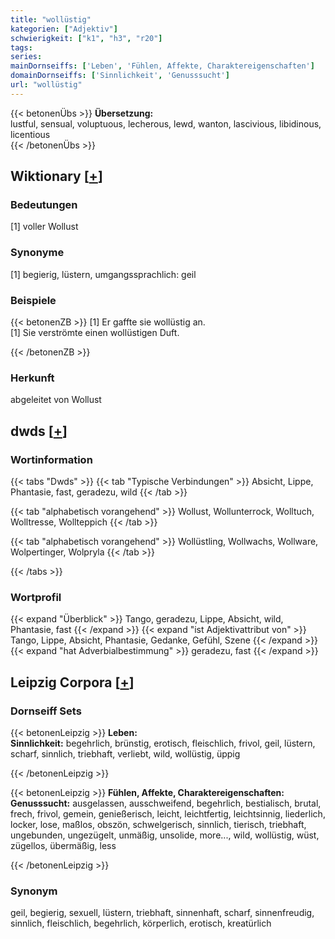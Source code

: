 ```yaml
---
title: "wollüstig"
kategorien: ["Adjektiv"]
schwierigkeit: ["k1", "h3", "r20"]
tags:
series:
mainDornseiffs: ['Leben', 'Fühlen, Affekte, Charaktereigenschaften']
domainDornseiffs: ['Sinnlichkeit', 'Genusssucht']
url: "wollüstig"
---
```


{{< betonenÜbs >}}
**Übersetzung:**  
lustful, sensual, voluptuous, lecherous, lewd, wanton, lascivious, libidinous, licentious  
{{< /betonenÜbs >}}

## Wiktionary [[+](https://de.wiktionary.org/wiki/wollüstig)]

### Bedeutungen
[1] voller Wollust  

### Synonyme
[1] begierig, lüstern, umgangssprachlich: geil  

### Beispiele
{{< betonenZB >}}
[1] Er gaffte sie wollüstig an.  
[1] Sie verströmte einen wollüstigen Duft.  

{{< /betonenZB >}}
### Herkunft
abgeleitet von Wollust  



## dwds [[+](https://www.dwds.de/wb/wollüstig)]

### Wortinformation
{{< tabs "Dwds" >}}
{{< tab "Typische Verbindungen" >}}
Absicht, Lippe, Phantasie, fast, geradezu, wild
{{< /tab >}}

{{< tab "alphabetisch vorangehend" >}}
Wollust, Wollunterrock, Wolltuch, Wolltresse, Wollteppich
{{< /tab >}}

{{< tab "alphabetisch vorangehend" >}}
Wollüstling, Wollwachs, Wollware, Wolpertinger, Wolpryla
{{< /tab >}}

{{< /tabs >}}

### Wortprofil
{{< expand "Überblick" >}} Tango, geradezu, Lippe, Absicht, wild, Phantasie, fast {{< /expand >}}
{{< expand "ist Adjektivattribut von" >}} Tango, Lippe, Absicht, Phantasie, Gedanke, Gefühl, Szene {{< /expand >}}
{{< expand "hat Adverbialbestimmung" >}} geradezu, fast {{< /expand >}}

## Leipzig Corpora [[+](https://corpora.uni-leipzig.de/en/res?word=wollüstig&corpusId=deu_newscrawl-public_2018)]

### Dornseiff Sets
{{< betonenLeipzig >}}
**Leben:**  
**Sinnlichkeit:** begehrlich, brünstig, erotisch, fleischlich, frivol, geil, lüstern, scharf, sinnlich, triebhaft, verliebt, wild, wollüstig, üppig  

{{< /betonenLeipzig >}}


{{< betonenLeipzig >}}
**Fühlen, Affekte, Charaktereigenschaften:**  
**Genusssucht:** ausgelassen, ausschweifend, begehrlich, bestialisch, brutal, frech, frivol, gemein, genießerisch, leicht, leichtfertig, leichtsinnig, liederlich, locker, lose, maßlos, obszön, schwelgerisch, sinnlich, tierisch, triebhaft, ungebunden, ungezügelt, unmäßig, unsolide, more..., wild, wollüstig, wüst, zügellos, übermäßig, less  

{{< /betonenLeipzig >}}

### Synonym
geil, begierig, sexuell, lüstern, triebhaft, sinnenhaft, scharf, sinnenfreudig, sinnlich, fleischlich, begehrlich, körperlich, erotisch, kreatürlich

